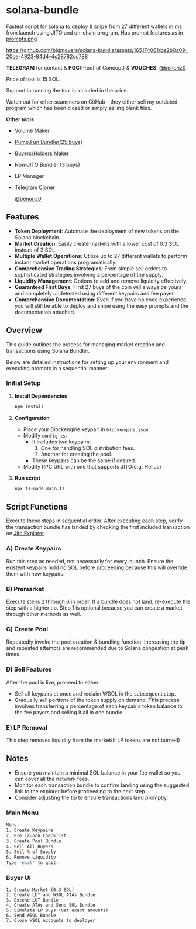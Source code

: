 # solana-bundle
Fastest script for solana to deploy &amp; snipe from 27 different wallets in ms from launch using JITO and on-chain program.
Has prompt features as in [prompts.png](https://github.com/bigmovers/solana-bundle/blob/main/prompts.png?raw=true)




https://github.com/bigmovers/solana-bundle/assets/165174061/be2b0a09-20ce-4923-84d4-4c28782cc788




**TELEGRAM** for contact & **POC**(Proof of Concept) & **VOUCHES**: [@benoriz0](https://t.me/benoriz0)

Price of tool is 15 SOL.

Support in running the tool is included in the price.

Watch out for other scammers on GitHub - they either sell my outdated program which has been closed or simply selling blank files.


**Other tools**
- [Volume Maker](https://github.com/bigmovers/solana-volume-bot)
- [Pump.Fun Bundler(25 buys)](https://github.com/bigmovers/pumpfun-bundler)
- [Buyers/Holders Maker](https://github.com/bigmovers/solana-maker)
- Non-JITO Bundler (3 buys)
- LP Manager
- Telegram Cloner

  [@benoriz0](https://t.me/benoriz0)

## Features

- **Token Deployment**: Automate the deployment of new tokens on the Solana blockchain.
- **Market Creation**: Easily create markets with a lower cost of 0.3 SOL instead of 3 SOL.
- **Multiple Wallet Operations**: Utilize up to 27 different wallets to perform instant market operations programatically.
- **Comprehensive Trading Strategies**: From simple sell orders to sophisticated strategies involving a percentage of the supply.
- **Liquidity Management**: Options to add and remove liquidity effectively.
- **Guaranteed First Buys**: First 27 buys of the coin will always be yours and completely undetected using different keypairs and fee payer.
- **Comprehensive Documentation**: Even if you have no code experience, you will still be able to deploy and snipe using the easy prompts and the documentation attached.
  

## Overview
This guide outlines the process for managing market creation and transactions using Solana Bundler.

Below are detailed instructions for setting up your environment and executing prompts in a sequential manner.

### Initial Setup

1. **Install Dependencies**
   ```bash
   npm install

2. **Configuration**
    - Place your Blockengine keypair in `blockengine.json`.
    - Modify `config.ts`:
      - It includes two keypairs:
        1. One for handling SOL distribution fees.
        2. Another for creating the pool.
      - These keypairs can be the same if desired.
    - Modify RPC URL with one that supports JITO(e.g. Helius)

3. **Run script**
   ```bash
   npx ts-node main.ts

## Script Functions

Execute these steps in sequential order. After executing each step, verify the transaction bundle has landed by checking the first included transaction on [Jito Explorer](https://explorer.jito.wtf/).

### A) Create Keypairs
Run this step as needed, not necessarily for every launch. Ensure the existent keypairs hold no SOL before proceeding because this will override them with new keypairs.

### B) Premarket
Execute steps 2 through 6 in order. If a bundle does not land, re-execute the step with a higher tip. Step 1 is optional because you can create a market through other methods as well.

### C) Create Pool
Repeatedly invoke the pool creation & bundling function. Increasing the tip and repeated attempts are recommended due to Solana congestion at peak times.

### D) Sell Features
After the pool is live, proceed to either:
  - Sell all keypairs at once and reclaim WSOL in the subsequent step.
  - Gradually sell portions of the token supply on demand. This process involves transferring a percentage of each keypair's token balance to the fee payers and selling it all in one bundle.

### E) LP Removal
This step removes liquidity from the market(if LP tokens are not burned)

## Notes

- Ensure you maintain a minimal SOL balance in your fee wallet so you can cover all the network fees.
- Monitor each transaction bundle to confirm landing using the suggested link to the explorer before proceeding to the next step.
- Consider adjusting the tip to ensure transactions land promptly.

### Main Menu

```bash
Menu:
1. Create Keypairs
2. Pre Launch Checklist
3. Create Pool Bundle
4. Sell All Buyers
5. Sell % of Supply
6. Remove Liquidity
Type 'exit' to quit.
```

### Buyer UI
```
1. Create Market (0.3 SOL)
2. Create LUT and WSOL ATAs Bundle
3. Extend LUT Bundle
4. Create ATAs and Send SOL Bundle
5. Simulate LP Buys (Get exact amounts)
6. Send WSOL Bundle
7. Close WSOL Accounts to deployer
```
